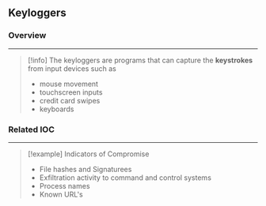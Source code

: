 ## Keyloggers 

### Overview 
---
>[!info]
>The keyloggers are programs that can capture the **keystrokes** from input devices such as 
>- mouse movement
>- touchscreen inputs
>- credit card swipes
>- keyboards 

### Related IOC 
---
>[!example] Indicators of Compromise
>- File hashes and Signaturees
>- Exfiltration activity to command and control systems
>- Process names
>- Known URL's